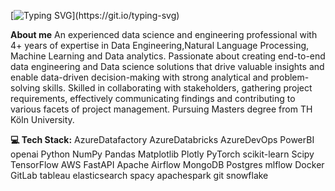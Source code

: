 

[![Typing SVG](https://readme-typing-svg.demolab.com?font=Fira+Code&pause=1000&width=435&lines=Hi+there%2C+I+am+Sai+Vineeth!)](https://git.io/typing-svg)
 
**About me**
An experienced data science and engineering professional with 4+ years of expertise in Data Engineering,Natural Language Processing, Machine Learning and Data analytics. Passionate about creating end-to-end data engineering and Data science solutions that drive valuable insights and enable data-driven decision-making with strong analytical and problem-solving skills. Skilled in collaborating with stakeholders, gathering project requirements, effectively communicating findings and contributing to various facets of project management. Pursuing Masters degree from TH Köln University.

**💻 Tech Stack:**
AzureDatafactory AzureDatabricks AzureDevOps PowerBI openai Python NumPy Pandas Matplotlib Plotly PyTorch scikit-learn Scipy TensorFlow AWS FastAPI Apache Airflow MongoDB Postgres mlflow Docker GitLab  tableau  elasticsearch spacy apachespark git snowflake
